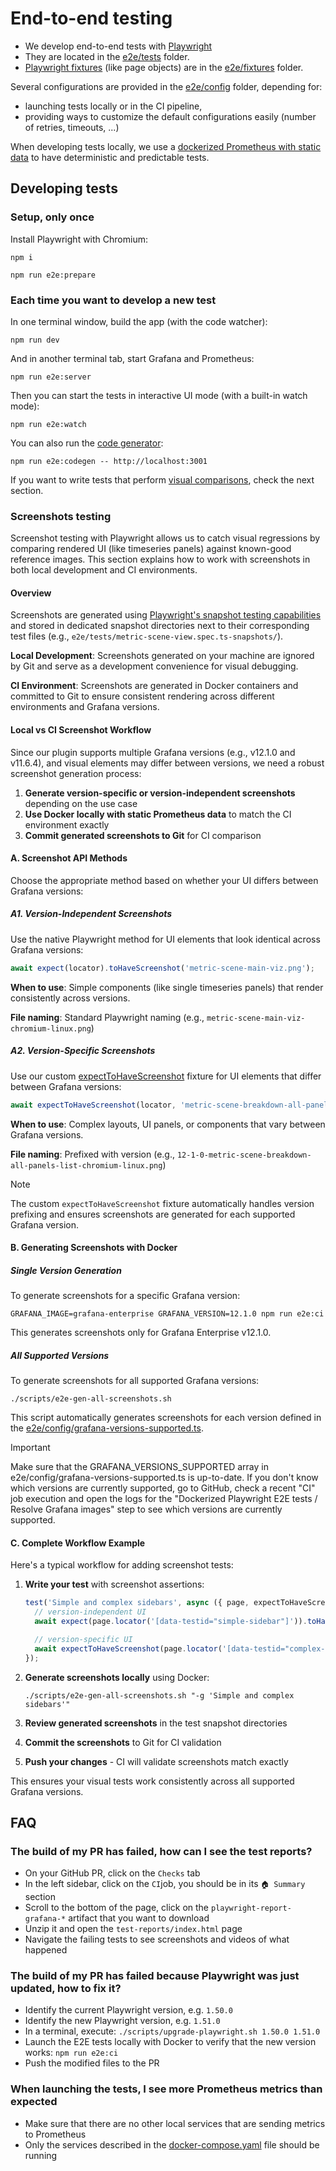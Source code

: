 # End-to-end testing

- We develop end-to-end tests with [Playwright](https://playwright.dev)
- They are located in the [e2e/tests](../e2e/tests) folder.
- [Playwright fixtures](https://playwright.dev/docs/test-fixtures) (like page objects) are in the [e2e/fixtures](../e2e/fixtures) folder.

Several configurations are provided in the [e2e/config](../e2e/config) folder, depending for:

- launching tests locally or in the CI pipeline,
- providing ways to customize the default configurations easily (number of retries, timeouts, ...)

When developing tests locally, we use a [dockerized Prometheus with static data](../e2e/docker/Dockerfile.prometheus-static-data) to have deterministic and predictable tests.

## Developing tests

### Setup, only once

Install Playwright with Chromium:

```shell
npm i

npm run e2e:prepare
```

### Each time you want to develop a new test

In one terminal window, build the app (with the code watcher):

```shell
npm run dev
```

And in another terminal tab, start Grafana and Prometheus:

```shell
npm run e2e:server
```

Then you can start the tests in interactive UI mode (with a built-in watch mode):

```shell
npm run e2e:watch
```

You can also run the [code generator](https://playwright.dev/docs/codegen#running-codegen):

```shell
npm run e2e:codegen -- http://localhost:3001
```

If you want to write tests that perform [visual comparisons](https://playwright.dev/docs/test-snapshots), check the next section.

### Screenshots testing

Screenshot testing with Playwright allows us to catch visual regressions by comparing rendered UI (like timeseries panels) against known-good reference images. This section explains how to work with screenshots in both local development and CI environments.

#### Overview

Screenshots are generated using [Playwright's snapshot testing capabilities](https://playwright.dev/docs/test-snapshots) and stored in dedicated snapshot directories next to their corresponding test files (e.g., `e2e/tests/metric-scene-view.spec.ts-snapshots/`).

**Local Development**: Screenshots generated on your machine are ignored by Git and serve as a development convenience for visual debugging.

**CI Environment**: Screenshots are generated in Docker containers and committed to Git to ensure consistent rendering across different environments and Grafana versions.

#### Local vs CI Screenshot Workflow

Since our plugin supports multiple Grafana versions (e.g., v12.1.0 and v11.6.4), and visual elements may differ between versions, we need a robust screenshot generation process:

1. **Generate version-specific or version-independent screenshots** depending on the use case
2. **Use Docker locally with static Prometheus data** to match the CI environment exactly
3. **Commit generated screenshots to Git** for CI comparison

#### A. Screenshot API Methods

Choose the appropriate method based on whether your UI differs between Grafana versions:

##### A1. Version-Independent Screenshots

Use the native Playwright method for UI elements that look identical across Grafana versions:

```typescript
await expect(locator).toHaveScreenshot('metric-scene-main-viz.png');
```

**When to use**: Simple components (like single timeseries panels) that render consistently across versions.

**File naming**: Standard Playwright naming (e.g., `metric-scene-main-viz-chromium-linux.png`)

##### A2. Version-Specific Screenshots

Use our custom [expectToHaveScreenshot](./e2e/fixtures/index.ts) fixture for UI elements that differ between Grafana versions:

```typescript
await expectToHaveScreenshot(locator, 'metric-scene-breakdown-all-panels-list.png');
```

**When to use**: Complex layouts, UI panels, or components that vary between Grafana versions.

**File naming**: Prefixed with version (e.g., `12-1-0-metric-scene-breakdown-all-panels-list-chromium-linux.png`)

> [!NOTE]
> The custom `expectToHaveScreenshot` fixture automatically handles version prefixing and ensures screenshots are generated for each supported Grafana version.

#### B. Generating Screenshots with Docker

##### Single Version Generation

To generate screenshots for a specific Grafana version:

```shell
GRAFANA_IMAGE=grafana-enterprise GRAFANA_VERSION=12.1.0 npm run e2e:ci
```

This generates screenshots only for Grafana Enterprise v12.1.0.

##### All Supported Versions

To generate screenshots for all supported Grafana versions:

```shell
./scripts/e2e-gen-all-screenshots.sh
```

This script automatically generates screenshots for each version defined in the [e2e/config/grafana-versions-supported.ts](../e2e/config/grafana-versions-supported.ts).

> [!IMPORTANT]
> Make sure that the GRAFANA_VERSIONS_SUPPORTED array in e2e/config/grafana-versions-supported.ts is up-to-date.
> If you don't know which versions are currently supported, go to GitHub, check a recent "CI" job execution and open the logs for the "Dockerized Playwright E2E tests / Resolve Grafana images" step to see which versions are currently supported.

#### C. Complete Workflow Example

Here's a typical workflow for adding screenshot tests:

1. **Write your test** with screenshot assertions:

   ```typescript
   test('Simple and complex sidebars', async ({ page, expectToHaveScreenshot }) => {
     // version-independent UI
     await expect(page.locator('[data-testid="simple-sidebar"]')).toHaveScreenshot('simple-sidebar.png');

     // version-specific UI
     await expectToHaveScreenshot(page.locator('[data-testid="complex-sidebar"]'), 'sidebar.png');
   });
   ```

2. **Generate screenshots locally** using Docker:

   ```shell
   ./scripts/e2e-gen-all-screenshots.sh "-g 'Simple and complex sidebars'"
   ```

3. **Review generated screenshots** in the test snapshot directories

4. **Commit the screenshots** to Git for CI validation

5. **Push your changes** - CI will validate screenshots match exactly

This ensures your visual tests work consistently across all supported Grafana versions.

## FAQ

### The build of my PR has failed, how can I see the test reports?

- On your GitHub PR, click on the `Checks` tab
- In the left sidebar, click on the `CI`job, you should be in its `🏠 Summary` section
- Scroll to the bottom of the page, click on the `playwright-report-grafana-*` artifact that you want to download
- Unzip it and open the `test-reports/index.html` page
- Navigate the failing tests to see screenshots and videos of what happened

### The build of my PR has failed because Playwright was just updated, how to fix it?

- Identify the current Playwright version, e.g. `1.50.0`
- Identify the new Playwright version, e.g. `1.51.0`
- In a terminal, execute: `./scripts/upgrade-playwright.sh 1.50.0 1.51.0`
- Launch the E2E tests locally with Docker to verify that the new version works: `npm run e2e:ci`
- Push the modified files to the PR

### When launching the tests, I see more Prometheus metrics than expected

- Make sure that there are no other local services that are sending metrics to Prometheus
- Only the services described in the [docker-compose.yaml](../docker-compose.yaml) file should be running
